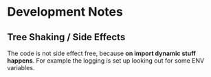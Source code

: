 # Development Notes

## Tree Shaking / Side Effects

The code is not side effect free, because **on import dynamic stuff happens**. For example the logging is set up looking out for some ENV variables.
